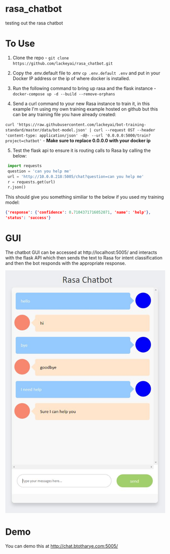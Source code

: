 # rasa_chatbot
testing out the rasa chatbot

# To Use
1. Clone the repo - `git clone https://github.com/lackeyai/rasa_chatbot.git`

2. Copy the .env.default file to .env `cp .env.default .env` and put in your Docker IP address or the ip of where docker is installed.

3. Run the following command to bring up rasa and the flask instance - `docker-compose up -d --build --remove-orphans`

4. Send a curl command to your new Rasa instance to train it, in this example I'm using my own training example hosted on github but this can be any training file you have already created:

`curl 'https://raw.githubusercontent.com/lackeyai/bot-training-standard/master/data/bot-model.json' | curl --request OST --header 'content-type: application/json' -d@- --url '0.0.0.0:5000/train?project=chatbot'` - **Make sure to replace 0.0.0.0 with your docker ip**

5. Test the flask api to ensure it is routing calls to Rasa by calling the below:

```python
 import requests
 question = 'can you help me'
 url = 'http://10.0.0.218:5005/chat?question=can you help me'
 r = requests.get(url)
 r.json()
 ```

 This should give you something similiar to the below if you used my training model:

 ```json
 {'response': {'confidence': 0.7104371716052071, 'name': 'help'},
 'status': 'success'}
 ```

# GUI
The chatbot GUI can be accessed at http://localhost:5005/ and interacts with the flask API which then sends the text to Rasa for intent classification and then the bot responds with the appropriate response.

![Screenshot](screenshot.JPG?raw=true)

# Demo
You can demo this at http://chat.btotharye.com:5005/
